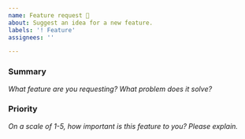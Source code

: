 ```yaml
---
name: Feature request 🌟
about: Suggest an idea for a new feature.
labels: '! Feature'
assignees: ''

---
```


<!--
Before opening a new issue:
1. Search if someone else has already opened a similar issue: https://github.com/uikit/uikit/issues?q=is%3Aissue&utf8=✓
2. If you need help, there are few places to start:
  - Search our public documentation: https://getuikit.com/docs
  - Ask the community in the Discord chat: https://discord.gg/NEt4Pv7
  - Look for an answer on Stack Overflow: https://stackoverflow.com/questions/ask?tags=getuikit
-->

### Summary

*What feature are you requesting? What problem does it solve?*

### Priority

*On a scale of 1-5, how important is this feature to you? Please explain.*
